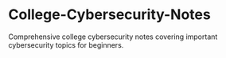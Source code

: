 # College-Cybersecurity-Notes
Comprehensive college cybersecurity notes covering important cybersecurity topics for beginners.
